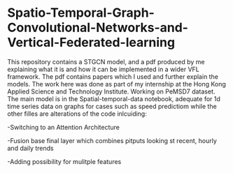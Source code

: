 # Spatio-Temporal-Graph-Convolutional-Networks-and-Vertical-Federated-learning
This repository contains a STGCN model, and a pdf produced by me explaining what it is and how it can be implemented in a wider VFL framework.
The pdf contains papers which I used and further explain the models. 
The work here was done as part of my internship at the Hong Kong Applied Science and Technology Institute.
Working on PeMSD7 dataset.
The main model is in the Spatial-temporal-data notebook, adequate for 1d time series data on graphs for cases such as speed predictiom while the other filles are alterations of the code inlcuiding:

-Switching to an Attention Architecture


-Fusion base final layer which combines pitputs looking st recent, hourly and daily trends


-Adding possibility for mulitple features
